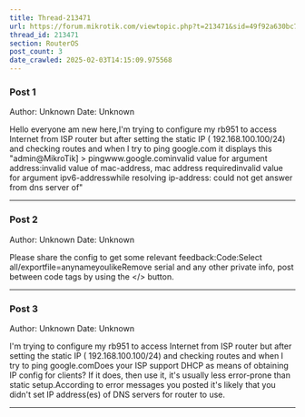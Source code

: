 ```yaml
---
title: Thread-213471
url: https://forum.mikrotik.com/viewtopic.php?t=213471&sid=49f92a630bc7970d8ca50523be880e8f
thread_id: 213471
section: RouterOS
post_count: 3
date_crawled: 2025-02-03T14:15:09.975568
---
```


### Post 1
Author: Unknown
Date: Unknown

Hello everyone am new here,I'm trying to configure my rb951 to access Internet from ISP router but after setting the static IP ( 192.168.100.100/24)  and checking routes and when I try to ping google.com it displays this "admin@MikroTik] > pingwww.google.cominvalid value for argument address:invalid value of mac-address, mac address requiredinvalid value for argument ipv6-addresswhile resolving ip-address: could not get answer from dns server of"

---
### Post 2
Author: Unknown
Date: Unknown

Please share the config to get some relevant feedback:Code:Select all/exportfile=anynameyoulikeRemove serial and any other private info, post between code tags by using the </> button.

---
### Post 3
Author: Unknown
Date: Unknown

I'm trying to configure my rb951 to access Internet from ISP router but after setting the static IP ( 192.168.100.100/24)  and checking routes and when I try to ping google.comDoes your ISP support DHCP as means of obtaining IP config for clients? If it does, then use it, it's usually less error-prone than static setup.According to error messages you posted it's likely that you didn't set IP address(es) of DNS servers for router to use.

---
